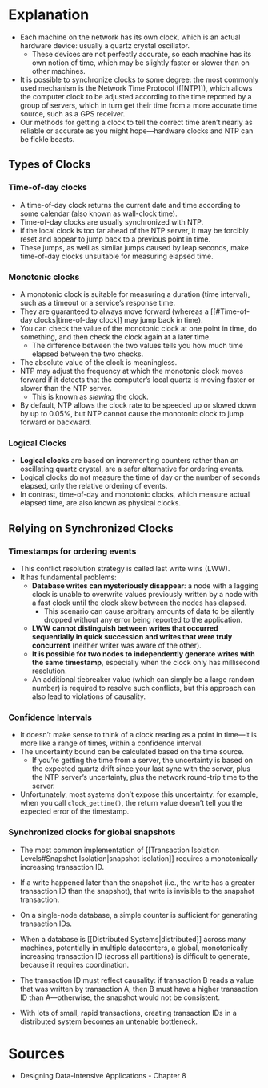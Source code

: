 # Explanation
- Each machine on the network has its own clock, which is an actual hardware device: usually a quartz crystal oscillator.
	- These devices are not perfectly accurate, so each machine has its own notion of time, which may be slightly faster or slower than on other machines.
- It is possible to synchronize clocks to some degree: the most commonly used mechanism is the Network Time Protocol ([[NTP]]), which allows the computer clock to be adjusted according to the time reported by a group of servers, which in turn get their time from a more accurate time source, such as a GPS receiver.
- Our methods for getting a clock to tell the correct time aren’t nearly as reliable or accurate as you might hope—hardware clocks and NTP can be fickle beasts.

## Types of Clocks

### Time-of-day clocks
- A time-of-day clock returns the current date and time according to some calendar (also known as wall-clock time).
- Time-of-day clocks are usually synchronized with NTP.
- if the local clock is too far ahead of the NTP server, it may be forcibly reset and appear to jump back to a previous point in time.
- These jumps, as well as similar jumps caused by leap seconds, make time-of-day clocks unsuitable for measuring elapsed time.

### Monotonic clocks
- A monotonic clock is suitable for measuring a duration (time interval), such as a timeout or a service’s response time.
- They are guaranteed to always move forward (whereas a [[#Time-of-day clocks|time-of-day clock]] may jump back in time).
- You can check the value of the monotonic clock at one point in time, do something, and then check the clock again at a later time.
	- The difference between the two values tells you how much time elapsed between the two checks.
- The absolute value of the clock is meaningless.
- NTP may adjust the frequency at which the monotonic clock moves forward if it detects that the computer’s local quartz is moving faster or slower than the NTP server.
	- This is known as *slewing* the clock.
- By default, NTP allows the clock rate to be speeded up or slowed down by up to 0.05%, but NTP cannot cause the monotonic clock to jump forward or backward.

### Logical Clocks
- **Logical clocks** are based on incrementing counters rather than an oscillating quartz crystal, are a safer alternative for ordering events.
- Logical clocks do not measure the time of day or the number of seconds elapsed, only the relative ordering of events.
- In contrast, time-of-day and monotonic clocks, which measure actual elapsed time, are also known as physical clocks.

## Relying on Synchronized Clocks

### Timestamps for ordering events
- This conflict resolution strategy is called last write wins (LWW).
- It has fundamental problems:
	- **Database writes can mysteriously disappear**: a node with a lagging clock is unable to overwrite values previously written by a node with a fast clock until the clock skew between the nodes has elapsed.
		- This scenario can cause arbitrary amounts of data to be silently dropped without any error being reported to the application.
	- **LWW cannot distinguish between writes that occurred sequentially in quick succession  and writes that were truly concurrent** (neither writer was aware of the other).
	- **It is possible for two nodes to independently generate writes with the same timestamp**, especially when the clock only has millisecond resolution.
	- An additional tiebreaker value (which can simply be a large random number) is required to resolve such conflicts, but this approach can also lead to violations of causality.

### Confidence Intervals
- It doesn’t make sense to think of a clock reading as a point in time—it is more like a range of times, within a confidence interval.
- The uncertainty bound can be calculated based on the time source.
	- If you’re getting the time from a server, the uncertainty is based on the expected quartz drift since your last sync with the server, plus the NTP server’s uncertainty, plus the network round-trip time to the server.
- Unfortunately, most systems don’t expose this uncertainty: for example, when you call `clock_gettime()`, the return value doesn’t tell you the expected error of the timestamp.

### Synchronized clocks for global snapshots
- The most common implementation of [[Transaction Isolation Levels#Snapshot Isolation|snapshot isolation]] requires a monotonically increasing transaction ID.
- If a write happened later than the snapshot (i.e., the write has a greater transaction ID than the snapshot), that write is invisible to the snapshot transaction.
- On a single-node database, a simple counter is sufficient for generating transaction IDs.

- When a database is [[Distributed Systems|distributed]] across many machines, potentially in multiple datacenters, a global, monotonically increasing transaction ID (across all partitions) is difficult to generate, because it requires coordination.
- The transaction ID must reflect causality: if transaction B reads a value that was written by transaction A, then B must have a higher transaction ID than A—otherwise, the snapshot would not be consistent.
- With lots of small, rapid transactions, creating transaction IDs in a distributed system becomes an untenable bottleneck.

# Sources 
- Designing Data-Intensive Applications - Chapter 8
